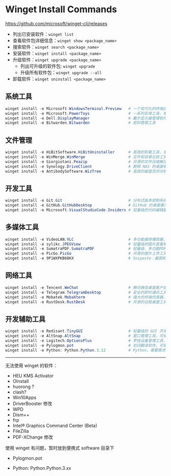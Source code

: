 # Winget Install Commands

https://github.com/microsoft/winget-cli/releases

- 列出已安装软件：`winget list`
- 查看软件包详细信息：`winget show <package_name>`
- 搜索软件：`winget search <package_name>`
- 安装软件：`winget install <package_name>`
- 升级软件：`winget upgrade <package_name>`
  - 列出可升级的软件包: `winget upgrade`
  - 升级所有软件包：`winget upgrade --all`
- 卸载软件：`winget uninstall <package_name>`

## 系统工具

```powershell
winget install -e Microsoft.WindowsTerminal.Preview   # 一个现代化的终端应用，支持多标签、分屏等功能
winget install -e Microsoft.PowerToys                 # 一系列实用工具，增强 Windows 用户体验
winget install -e Dell.DisplayManager                 # 戴尔显示器管理软件，优化显示器设置
winget install -e Bitwarden.Bitwarden                 # 密码管理工具
```

## 文件管理

```powershell
winget install -e HiBitSoftware.HiBitUninstaller      # 高效的卸载工具，支持彻底清除软件残留
winget install -e WinMerge.WinMerge                   # 文件和目录比较工具，支持合并差异
winget install -e Giorgiotani.Peazip                  # 开源的文件压缩解压工具，支持多种格式
winget install -e Synology.DriveClient                # 群晖 NAS 的桌面客户端，便于文件同步
winget install -e AntibodySoftware.WizTree            # 高效的磁盘空间分析工具，快速查找大文件和文件夹
```

## 开发工具

```powershell
winget install -e Git.Git                             # 分布式版本控制系统，广泛用于代码管理
winget install -e GitHub.GitHubDesktop                # GitHub 的桌面客户端，简化版本控制操作
winget install -e Microsoft.VisualStudioCode.Insiders # 轻量级的代码编辑器，提供最新的预发布功能
```

## 多媒体工具

```powershell
winget install -e VideoLAN.VLC                        # 多功能媒体播放器，支持几乎所有音视频格式
winget install -e sylikc.JPEGView                     # 轻量级的图片查看和编辑工具
winget install -e SumatraPDF.SumatraPDF               # 轻量级、多功能PDF阅读器
winget install -e PicGo.PicGo                         # 开源的图片上传工具，支持多种图床
winget install -e 9P1WXPKB68KX                        # Snipaste：截图和贴图工具，支持高效的截图和标注功能
```

## 网络工具

```powershell
winget install -e Tencent.WeChat                      # 腾讯微信桌面客户端，支持消息同步和多媒体通讯
winget install -e Telegram.TelegramDesktop            # 安全的即时通讯工具，支持多平台消息同步
winget install -e Mobatek.MobaXterm                   # 强大的终端仿真器，内置多种网络工具
winget install -e RustDesk.RustDesk                   # 开源的远程桌面工具，替代 TeamViewer
```

## 开发辅助工具

```powershell
winget install -e Redisant.TinyGUI                    # 轻量级的 GUI 开发框架，适用于小型项目
winget install -e AltSnap.AltSnap                     # 窗口管理工具，可使非标准窗口支持 Aero Snap
winget install -e Logitech.OptionsPlus                # 罗技设备管理工具，优化鼠标键盘性能
winget install -e Pylogmon.pot                        # 划词翻译软件，可使用 LLM 翻译
winget install -e Python: Python.Python.3.12          # Python，需要需求需要下载所需的版本号
```

---

无法使用 winget 的软件：

- HEU KMS Activator
- OInstall
- huorong ?
- clash?
- Win10Apps
- DriverBooster 修改
- WPD
- Dism++
- frp
- Intel® Graphics Command Center (Beta)
- FileZilla
- PDF-XChange 修改

使用 winget 有问题，暂时放到便携式 software 目录下

- Pylogmon.pot

- Python: Python.Python.3.xx
